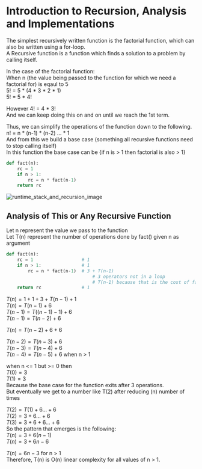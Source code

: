 # Introduction to Recursion, Analysis and Implementations

The simplest recursively written function is the factorial function, which can also be written using a for-loop.<br>
A Recursive function is a function which finds a solution to a problem by calling itself.<br>

In the case of the factorial function:<br>
When n (the value being passed to the function for which we need a factorial for) is eqaul to 5<br>
5! = 5 * (4 * 3 * 2 * 1)<br>
5! = 5 * 4!<br>

However 4! = 4 * 3!<br>
And we can keep doing this on and on until we reach the 1st term.<br>

Thus, we can simplify the operations of the function down to the following.<br>
n! = n * (n-1) * (n-2) ... * 1<br>
And from this we build a base case (something all recursive functions need to stop calling itself)<br>
In this function the base case can be {if n is > 1 then factorial is also > 1}<br>

```python
def fact(n):
    rc = 1
    if n > 1:
        rc = n * fact(n-1)
    return rc
```

![runtime_stack_and_recursion_image](https://github.com/user-attachments/assets/8ab04020-bb5b-416a-859c-6724f9a81483)

## Analysis of This or Any Recursive Function

Let n represent the value we pass to the function<br> 
Let T(n) represent the number of operations done by fact() given n as argument<br>

```python
def fact(n):
    rc = 1                  # 1
    if n > 1:               # 1
        rc = n * fact(n-1)  # 3 + T(n-1)
                                # 3 operators not in a loop
                                # T(n-1) because that is the cost of fact(n-1) call
    return rc               # 1
```

$T(n) = 1 + 1 + 3 + T(n-1) + 1$<br>
$T(n) = T(n-1) + 6$<br>
$T(n-1) = T((n-1)-1) + 6$<br>
$T(n-1) = T(n-2) + 6$<br>

$T(n) = T(n-2) + 6 + 6$<br>

$T(n-2) = T(n-3) + 6$<br>
$T(n-3) = T(n-4) + 6$<br>
$T(n-4) = T(n-5) + 6$ when n > 1<br>

when n <= 1 but >= 0 then<br>
$T(0) = 3$<br>
$T(1) = 3$<br>
Because the base case for the function exits after 3 operations.<br>
But eventually we get to a number like T(2) after reducing (n) number of times<br>

$T(2) = T(1) + 6 ... + 6$<br>
$T(2) = 3 + 6 ... + 6$<br>
$T(3) = 3 + 6 + 6 ... + 6$<br>
So the pattern that emerges is the following:<br>
$T(n) = 3 + 6(n-1)$<br>
$T(n) = 3 + 6n - 6$<br>

$T(n) = 6n - 3$ for n > 1<br>
Therefore, T(n) is O(n) linear complexity for all values of n > 1.